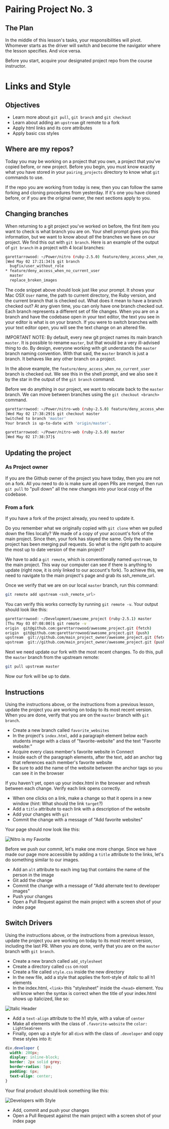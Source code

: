 # Pairing Project No. 3

## The Plan

In the middle of this lesson's tasks, your responsibilities will pivot. Whomever starts as the driver will switch and become the navigator where the lesson specifies. And vice versa.

Before you start, acquire your designated project repo from the course instructor.

# Links and Style

## Objectives 

* Learn more about `git pull`, `git branch` and `git checkout`
* Learn about adding an `upstream` git remote to a fork
* Apply html links and its core attributes
* Apply basic css styles

## Where are my repos?

Today you may be working on a project that you own, a project that you've copied before, or new project. Before you begin, you must know exactly what you have stored in your `pairing_projects` directory to know what `git` commands to use.

If the repo you are working from today is new, then you can follow the same forking and cloning procedures from yesterday. If it's one you have cloned before, or if you are the original owner, the next sections apply to you.

## Changing branches

When returning to a git project you've worked on before, the first item you want to check is what branch you are on. Your shell prompt gives you this information, but we want to know about *all* the branches we have on our project. We find this out with `git branch`. Here is an example of the output of `git branch` in a project with 4 local branches:

```bash
garettarrowood: ~/Power/nitro (ruby-2.5.0) feature/deny_access_when_no_current_user
[Wed May 02 17:21:34]$ git branch
  bugfix/user_without_role
* feature/deny_access_when_no_current_user
  master
  replace_broken_images
```

The code snippet above should look just like your prompt. It shows your Mac OSX `User` name, the path to current directory, the Ruby version, and the current branch that is checked out. What does it mean to have a branch checked out? At any given time, you can only have one branch checked out. Each branch represents a different set of file changes. When you are on a branch and have the codebase open in your text editor, the text you see in your editor is what is on your branch. If you were to switch branches with your text editor open, you will see the text change on an altered file.

IMPORTANT NOTE: By default, every new git project names its main branch `master`. It is possible to rename `master`, but that would be a very ill-advised thing to do. By design, everyone working with git understands the `master` branch naming convention. With that said, the `master` branch is just a branch. It behaves like any other branch on a project.

In the above example, the `feature/deny_access_when_no_current_user` branch is checked out. We see this in the shell prompt, and we also see it by the star in the output of the `git branch` command.

Before we do anything in our project, we want to relocate back to the `master` branch. We can move between branches using the `git checkout <branch>` command.

```bash
garettarrowood: ~/Power/nitro-web (ruby-2.5.0) feature/deny_access_when_no_current_user
[Wed May 02 17:38:29]$ git checkout master
Switched to branch 'master'
Your branch is up-to-date with 'origin/master'.

garettarrowood: ~/Power/nitro-web (ruby-2.5.0) master
[Wed May 02 17:38:37]$
```

## Updating the project

### As Project owner

If you are the Github owner of the project you have today, then you are not on a fork. All you need to do is make sure all open PRs are merged, then run `git pull` to "pull down" all the new changes into your local copy of the codebase.

### From a fork

If you have a fork of the project already, you need to update it.

Do you remember what we originally copied with `git clone` when we pulled down the files locally? We made of a copy of your account's fork of the main project. Since then, your fork has stayed the same. Only the main project has been merging pull requests. So what is the right path to acquire the most up to date version of the main project?

We have to add a `git remote`, which is conventionally named `upstream`, to the main project. This way our computer can see if there is anything to update (right now, it is only linked to our account's fork). To achieve this, we need to navigate to the main project's page and grab its ssh_remote_url.

Once we verify that we are on our local `master` branch, run this command:

```bash
git remote add upstream <ssh_remote_url>
```

You can verify this works correctly by running `git remote -v`. Your output should look like this:

```bash
garettarrowood: ~/Development/awesome_project (ruby-2.5.1) master
[Thu May 03 07:08:00]$ git remote -v
origin  git@github.com:garettarrowood/awesome_project.git (fetch)
origin  git@github.com:garettarrowood/awesome_project.git (push)
upstream  git://github.com/main_project_owner/awesome_project.git (fetch)
upstream  git://github.com/main_project_owner/awesome_project.git (push)
```

Next we need update our fork with the most recent changes. To do this, pull the `master` branch from the upstream remote:

```bash
git pull upstream master
```

Now our fork will be up to date.

## Instructions

Using the instructions above, or the instructions from a previous lesson, update the project you are working on today to its most recent version. When you are done, verify that you are on the `master` branch with `git branch`.

* Create a new branch called `favorite_websites`
* In the project's `index.html`, add a paragraph element below each students image with a class of "favorite-website" and the text "Favorite website:"
* Acquire every class member's favorite website in Connect
* Inside each of the paragraph elements, after the text, add an anchor tag that references each member's favorite website
* Be sure to add the name of the website between the anchor tags so you can see it in the browser

If you haven't yet, open up your index.html in the browser and refresh between each change. Verify each link opens correctly.

* When one clicks on a link, make a change so that it opens in a new window (hint: What should the link `target`?)
* Add a `title` attribute to each link with a description of the website
* Add your changes with `git`
* Commit the change with a message of "Add favorite websites"

Your page should now look like this:

![Nitro is my Favorite](img/favorite-nitro.png?raw=true "Nitro is my Favorite")

Before we push our commit, let's make one more change. Since we have made our page more accessible by adding a `title` attribute to the links, let's do something similar to our images.

* Add an `alt` attribute to each img tag that contains the name of the person in the image
* Git add the change
* Commit the change with a message of "Add alternate text to developer images"
* Push your changes
* Open a Pull Request against the main project with a screen shot of your index page

## Switch Drivers

Using the instructions above, or the instructions from a previous lesson, update the project you are working on today to its most recent version, including the last PR. When you are done, verify that you are on the `master` branch with `git branch`.

* Create a new branch called `add_stylesheet`
* Create a directory called `css` on root
* Create a file called `style.css` inside the new directory
* In the new file, add a style that applies the font-style of *italic* to all h1 elements
* In the index.html, `<link>` this "stylesheet" inside the `<head>` element. You will know when the syntax is correct when the title of your index.html shows up italicized, like so:

![Italic Header](img/italic-header.png?raw=true "Italic Header")

* Add a `text-align` attribute to the h1 style, with a value of `center`
* Make all elements with the class of `.favorite-website` the `color: LightSeaGreen`
* Finally, open up a style for all `div`s with the class of `.developer` and copy these styles into it:

```css
div.developer {
  width: 200px;
  display: inline-block;
  border: 2px solid grey;
  border-radius: 5px;
  padding: 6px;
  text-align: center;
}
```

Your final product should look something like this:

![Developers with Style](img/styled-students.png?raw=true "Developers with Style")

* Add, commit and push your changes
* Open a Pull Request against the main project with a screen shot of your index page
